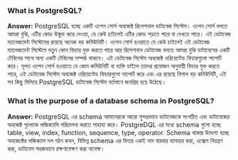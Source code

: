 ### What is PostgreSQL?
**Answer:** PostgreSQL হচ্ছে একটি ওপেন সোর্স অবজেক্ট রিলেশনাল ডাটাবেজ সিস্টেম। ওপেন সোর্স বলতে আমরা বুঝি, এটির কোড উন্মুক্ত করে দেওয়া, যে কেউ চাইলেই এটির কোড পড়তে পারে বা দেখতে পারে। এই ডেটাবেজ ম্যানেজমেন্ট সিস্টেমের রয়েছে অনেক বড় কমিউনিটি। ওপেন সোর্স হওয়াতে যে কেউ চাইলেই এই ডেটাবেজ ম্যানেজমেন্ট সিস্টেমে নতুন কোন ফিচার যুক্ত করতে পারে আর রিলেশনাল ডেটাবেজ বলতে আমরা বুঝি ডাটাবেসের একটি টেবিলের সাথে অন্য একটি টেবিলের সম্পর্ক থাকবে। এই ডেটাবেজ সিস্টেম অবজেক্ট ওরিয়েন্টেড ফিচারগুলো সাপোর্ট করে। মূলত ওপেন সোর্স হওয়াতে যে কোন কমিউনিটি বা ব্যক্তি চাইলে তাদের প্রয়োজন অনুযায়ী ফিচার যুক্ত করতে পারে, এই ডেটাবেজ সিস্টেম অবজেক্ট ওরিয়েন্টেড ফিচারগুলো সাপোর্ট করে এবং এর রয়েছে বিশাল বড় কমিউনিটি, এই সব কিছু মিলিয়ে PostgreSQL ডাটাবেজ সিস্টেম বর্তমানে জনপ্রিয় হয়ে উঠেছে।

### What is the purpose of a database schema in PostgreSQL?
**Answer:** PostgreSQL এর schema আমাদেরকে আরো সুন্দরভাবে ডাটাবেজকে সংগঠিত এবং ডাটাবেজের অবজেক্ট গুলোকে লজিক্যালি পরিচালনা করতে সাহায্য করে। PostgreDQL এর মধ্যে schema গুলো হচ্ছে table, view, index, function, sequence, type, operator. Schema থাকার উদ্দেশ্য হচ্ছে অবজেক্টের লজিক্যাল দল গঠন কথন, বিভিন্ন schema এর ভিতর একই নাম বারবার ব্যাবহার করা,  এক্সেস নিয়ন্ত্রণ করা, ডাটাবেস সহজভাবে রক্ষণাবেক্ষণ করা নাবেক্ষ।

